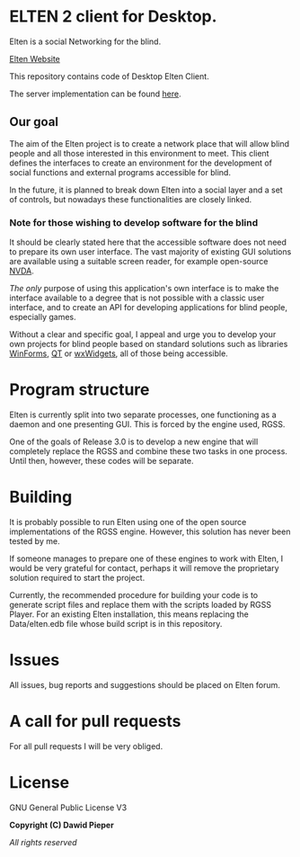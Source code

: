 # ELTEN 2 client for Desktop.
Elten is a social Networking for the blind.

[Elten Website](https://elten-net.eu)

This repository contains code of Desktop Elten Client.

The server implementation can be found [here](https://github.com/dawidpieper/elten2-server).

## Our goal
The aim of the Elten project is to create a network place that will allow blind people and all those interested in this environment to meet. This client defines the interfaces to create an environment for the development of social functions and external programs accessible for blind.

In the future, it is planned to break down Elten into a social layer and a set of controls, but nowadays these functionalities are closely linked.
### Note for those wishing to develop software for the blind
It should be clearly stated here that the accessible software does not need to prepare its own user interface. The vast majority of existing GUI solutions are available using a suitable screen reader, for example open-source [NVDA](https://github.com/nvaccess/nvda).

*The only* purpose of using this application's own interface is to make the interface available to a degree that is not possible with a classic user interface, and to create an API for developing applications for blind people, especially games.

Without a clear and specific goal, I appeal and urge you to develop your own projects for blind people based on standard solutions such as libraries [WinForms](https://github.com/dotnet/winforms), [QT](https://github.com/qt/qt5) or [wxWidgets](https://github.com/wxWidgets/wxWidgets), all of those being accessible.

# Program structure
Elten is currently split into two separate processes, one functioning as a daemon and one presenting GUI. This is forced by the engine used, RGSS.

One of the goals of Release 3.0 is to develop a new engine that will completely replace the RGSS and combine these two tasks in one process. Until then, however, these codes will be separate.

# Building
It is probably possible to run Elten using one of the open source implementations of the RGSS engine. However, this solution has never been tested by me.

If someone manages to prepare one of these engines to work with Elten, I would be very grateful for contact, perhaps it will remove the proprietary solution required to start the project.

Currently, the recommended procedure for building your code is to generate script files and replace them with the scripts loaded by RGSS Player. For an existing Elten installation, this means replacing the Data/elten.edb file whose build script is in this repository.

# Issues
All issues, bug reports and suggestions should be placed on Elten forum.

# A call for pull requests
For all pull requests I will be very obliged.

# License
GNU General Public License V3 

__Copyright (C) Dawid Pieper__

_All rights reserved_